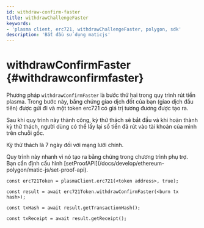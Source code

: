 ```yaml
---
id: withdraw-confirm-faster
title: withdrawChallengeFaster
keywords:
- 'plasma client, erc721, withdrawChallengeFaster, polygon, sdk'
description: 'Bắt đầu sử dụng maticjs'
---
```


# withdrawConfirmFaster {#withdrawconfirmfaster}

Phương pháp `withdrawConfirmFaster` là bước thứ hai trong quy trình rút tiền plasma. Trong bước này, bằng chứng giao dịch đốt của bạn (giao dịch đầu tiên) được gửi đi và một token erc721 có giá trị tương đương được tạo ra.

Sau khi quy trình này thành công, kỳ thử thách sẽ bắt đầu và khi hoàn thành kỳ thử thách, người dùng có thể lấy lại số tiền đã rút vào tài khoản của mình trên chuỗi gốc.

Kỳ thử thách là 7 ngày đối với mạng lưới chính.

<div class="highlight mb-20px mt-20px">Quy trình này nhanh vì nó tạo ra bằng chứng trong chương trình phụ trợ. Bạn cần định cấu hình [setProofAPI](/docs/develop/ethereum-polygon/matic-js/set-proof-api).</div>

```
const erc721Token = plasmaClient.erc721(<token address>, true);

const result = await erc721Token.withdrawConfirmFaster(<burn tx hash>);

const txHash = await result.getTransactionHash();

const txReceipt = await result.getReceipt();

```
